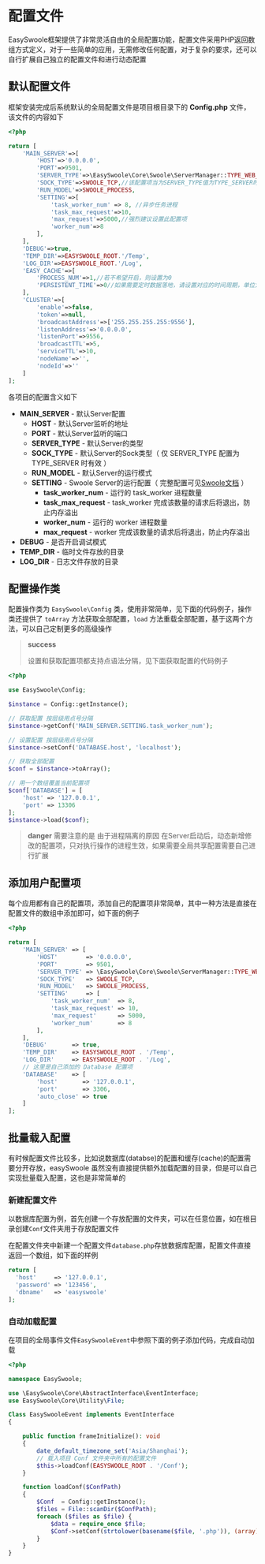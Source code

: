# 配置文件

EasySwoole框架提供了非常灵活自由的全局配置功能，配置文件采用PHP返回数组方式定义，对于一些简单的应用，无需修改任何配置，对于复杂的要求，还可以自行扩展自己独立的配置文件和进行动态配置

## 默认配置文件

框架安装完成后系统默认的全局配置文件是项目根目录下的 **Config.php** 文件，该文件的内容如下

```php
<?php

return [
    'MAIN_SERVER'=>[
        'HOST'=>'0.0.0.0',
        'PORT'=>9501,
        'SERVER_TYPE'=>\EasySwoole\Core\Swoole\ServerManager::TYPE_WEB_SERVER,
        'SOCK_TYPE'=>SWOOLE_TCP,//该配置项当为SERVER_TYPE值为TYPE_SERVER时有效
        'RUN_MODEL'=>SWOOLE_PROCESS,
        'SETTING'=>[
            'task_worker_num' => 8, //异步任务进程
            'task_max_request'=>10,
            'max_request'=>5000,//强烈建议设置此配置项
            'worker_num'=>8
        ],
    ],
    'DEBUG'=>true,
    'TEMP_DIR'=>EASYSWOOLE_ROOT.'/Temp',
    'LOG_DIR'=>EASYSWOOLE_ROOT.'/Log',
    'EASY_CACHE'=>[
        'PROCESS_NUM'=>1,//若不希望开启，则设置为0
        'PERSISTENT_TIME'=>0//如果需要定时数据落地，请设置对应的时间周期，单位为秒
    ],
    'CLUSTER'=>[
        'enable'=>false,
        'token'=>null,
        'broadcastAddress'=>['255.255.255.255:9556'],
        'listenAddress'=>'0.0.0.0',
        'listenPort'=>9556,
        'broadcastTTL'=>5,
        'serviceTTL'=>10,
        'nodeName'=>'',
        'nodeId'=>''
    ]
];
```

各项目的配置含义如下

- **MAIN_SERVER**  -  默认Server配置
  - **HOST**  -  默认Server监听的地址
  - **PORT**  -  默认Server监听的端口
  - **SERVER_TYPE**  -  默认Server的类型
  - **SOCK_TYPE**  -  默认Server的Sock类型（ 仅 SERVER_TYPE 配置为 TYPE_SERVER 时有效 ）
  - **RUN_MODEL**  -  默认Server的运行模式
  - **SETTING**  -  Swoole Server的运行配置（ 完整配置可见[Swoole文档](https://wiki.swoole.com/wiki/page/274.html) ）
    - **task_worker_num**  -  运行的 task_worker 进程数量
    - **task_max_request**  -  task_worker 完成该数量的请求后将退出，防止内存溢出
    - **worker_num**  -  运行的 worker 进程数量
    - **max_request**  -  worker 完成该数量的请求后将退出，防止内存溢出
- **DEBUG**  -  是否开启调试模式
- **TEMP_DIR**  -  临时文件存放的目录
- **LOG_DIR**  -  日志文件存放的目录

## 配置操作类

配置操作类为 `EasySwoole\Config` 类，使用非常简单，见下面的代码例子，操作类还提供了 `toArray` 方法获取全部配置，`load` 方法重载全部配置，基于这两个方法，可以自己定制更多的高级操作

> **success**
>
> 设置和获取配置项都支持点语法分隔，见下面获取配置的代码例子

```php
<?php

use EasySwoole\Config;

$instance = Config::getInstance();

// 获取配置 按层级用点号分隔
$instance->getConf('MAIN_SERVER.SETTING.task_worker_num');

// 设置配置 按层级用点号分隔
$instance->setConf('DATABASE.host', 'localhost');

// 获取全部配置
$conf = $instance->toArray();

// 用一个数组覆盖当前配置项
$conf['DATABASE'] = [
    'host' => '127.0.0.1',
    'port' => 13306
];
$instance->load($conf);
```
> **danger**
> 需要注意的是 由于进程隔离的原因 在Server启动后，动态新增修改的配置项，只对执行操作的进程生效，如果需要全局共享配置需要自己进行扩展

## 添加用户配置项

每个应用都有自己的配置项，添加自己的配置项非常简单，其中一种方法是直接在配置文件的数组中添加即可，如下面的例子

```php
<?php

return [
    'MAIN_SERVER' => [
        'HOST'        => '0.0.0.0',
        'PORT'        => 9501,
        'SERVER_TYPE' => \EasySwoole\Core\Swoole\ServerManager::TYPE_WEB_SERVER,
        'SOCK_TYPE'   => SWOOLE_TCP,
        'RUN_MODEL'   => SWOOLE_PROCESS,
        'SETTING'     => [
            'task_worker_num'  => 8,
            'task_max_request' => 10,
            'max_request'      => 5000,
            'worker_num'       => 8
        ],
    ],
    'DEBUG'       => true,
    'TEMP_DIR'    => EASYSWOOLE_ROOT . '/Temp',
    'LOG_DIR'     => EASYSWOOLE_ROOT . '/Log',
    // 这里是自己添加的 Database 配置项
    'DATABASE'    => [
        'host'       => '127.0.0.1',
        'port'       => 3306,
        'auto_close' => true
    ]
];
```

## 批量载入配置

有时候配置文件比较多，比如说数据库(databse)的配置和缓存(cache)的配置需要分开存放，easySwoole 虽然没有直接提供额外加载配置的目录，但是可以自己实现批量载入配置，这也是非常简单的

### 新建配置文件

以数据库配置为例，首先创建一个存放配置的文件夹，可以在任意位置，如在根目录创建`Conf`文件夹用于存放配置文件

在配置文件夹中新建一个配置文件`database.php`存放数据库配置，配置文件直接返回一个数组，如下面的样例

```php
return [
  'host'     => '127.0.0.1',
  'password' => '123456',
  'dbname'   => 'easyswoole'
];
```

### 自动加载配置

在项目的全局事件文件`EasySwooleEvent`中参照下面的例子添加代码，完成自动加载

```php
<?php

namespace EasySwoole;

use \EasySwoole\Core\AbstractInterface\EventInterface;
use EasySwoole\Core\Utility\File;

Class EasySwooleEvent implements EventInterface
{

    public function frameInitialize(): void
    {
        date_default_timezone_set('Asia/Shanghai');
        // 载入项目 Conf 文件夹中所有的配置文件
        $this->loadConf(EASYSWOOLE_ROOT . '/Conf');
    }

    function loadConf($ConfPath)
    {
        $Conf  = Config::getInstance();
        $files = File::scanDir($ConfPath);
        foreach ($files as $file) {
            $data = require_once $file;
            $Conf->setConf(strtolower(basename($file, '.php')), (array)$data);
        }
    }
}
```

